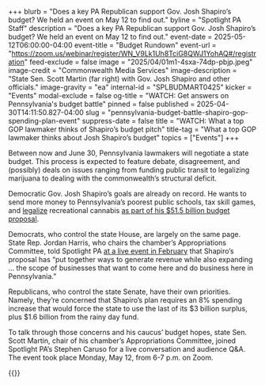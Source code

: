 +++
blurb = "Does a key PA Republican support Gov. Josh Shapiro’s budget? We held an event on May 12 to find out."
byline = "Spotlight PA Staff"
description = "Does a key PA Republican support Gov. Josh Shapiro’s budget? We held an event on May 12 to find out."
event-date = 2025-05-12T06:00:00-04:00
event-title = "Budget Rundown"
event-url = "https://zoom.us/webinar/register/WN_V9Lk1Uh8TciG8QWJ1YohAQ#/registration"
feed-exclude = false
image = "2025/04/01m1-4sxa-74dp-pbjp.jpeg"
image-credit = "Commonwealth Media Services"
image-description = "State Sen. Scott Martin (far right) with Gov. Josh Shapiro and other officials."
image-gravity = "ea"
internal-id = "SPLBUDMART0425"
kicker = "Events"
modal-exclude = false
og-title = "WATCH: Get answers on Pennsylvania's budget battle"
pinned = false
published = 2025-04-30T14:11:50.827-04:00
slug = "pennsylvania-budget-battle-shapiro-gop-spending-plan-event"
suppress-date = false
title = "WATCH: What a top GOP lawmaker thinks of Shapiro’s budget pitch"
title-tag = "What a top GOP lawmaker thinks about Josh Shapiro’s budget"
topics = ["Events"]
+++

Between now and June 30, Pennsylvania lawmakers will negotiate a state budget. This process is expected to feature debate, disagreement, and (possibly) deals on issues ranging from funding public transit to legalizing marijuana to dealing with the commonwealth’s structural deficit.

Democratic Gov. Josh Shapiro’s goals are already on record. He wants to send more money to Pennsylvania’s poorest public schools, tax skill games, and <a href="https://www.spotlightpa.org/news/2025/02/marijuana-cannabis-recreational-legalization-pennsylvania-josh-shapiro-budget-gop-support/">legalize</a> recreational cannabis <a href="https://www.spotlightpa.org/news/2025/02/josh-shapiro-pennsylvania-budget-legal-weed/">as part of his $51.5 billion budget proposal</a>.

Democrats, who control the state House, are largely on the same page. State Rep. Jordan Harris, who chairs the chamber’s Appropriations Committee, told Spotlight PA <a href="https://www.spotlightpa.org/news/2025/02/reporting-event-pennsylvania-budget-jordan-harris-josh-shapiro/">at a live event in February</a> that Shapiro’s proposal has “put together ways to generate revenue while also expanding … the scope of businesses that want to come here and do business here in Pennsylvania.”

Republicans, who control the state Senate, have their own priorities. Namely, they’re concerned that Shapiro’s plan requires an 8% spending increase that would force the state to use the last of its $3 billion surplus, plus $1.6 billion from the rainy day fund.

To talk through those concerns and his caucus’ budget hopes, state Sen. Scott Martin, chair of his chamber’s Appropriations Committee, joined Spotlight PA’s Stephen Caruso for a live conversation and audience Q&amp;A. The event took place Monday, May 12, from 6-7 p.m. on Zoom.

{{<vimeo id="1083937340" secret="ba742d598f" >}}

